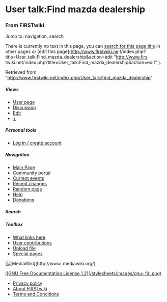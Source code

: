 

# User talk:Find mazda dealership

### From FIRSTwiki

Jump to: navigation, search

There is currently no text in this page, you can [search for this page
title](/index.php/Special:Search/Find_mazda_dealership "Special:Search/Find
mazda dealership" ) in other pages or [edit this page](http://www.firstwiki.ne
t/index.php?title=User_talk:Find_mazda_dealership&action=edit "http://www.firs
twiki.net/index.php?title=User_talk:Find_mazda_dealership&action=edit" ).

Retrieved from
"<http://www.firstwiki.net/index.php/User_talk:Find_mazda_dealership>"

##### Views

  * [User page](/index.php?title=User:Find_mazda_dealership&action=edit)
  * [Discussion](/index.php?title=User_talk:Find_mazda_dealership&action=edit)
  * [Edit](/index.php?title=User_talk:Find_mazda_dealership&action=edit)
  * [+](/index.php?title=User_talk:Find_mazda_dealership&action=edit&section=new)

##### Personal tools

  * [Log in / create account](/index.php?title=Special:Userlogin&returnto=User_talk:Find_mazda_dealership)

[](/index.php/Main_Page "Main Page" )

##### Navigation

  * [Main Page](/index.php/Main_Page)
  * [Community portal](/index.php/FIRSTwiki:Community_portal)
  * [Current events](/index.php/Current_events)
  * [Recent changes](/index.php/Special:Recentchanges)
  * [Random page](/index.php/Special:Random)
  * [Help](/index.php/FIRSTwiki:Help)
  * [Donations](/index.php/FIRSTwiki:Site_support)

##### Search



##### Toolbox

  * [What links here](/index.php/Special:Whatlinkshere/User_talk:Find_mazda_dealership)
  * [User contributions](/index.php/Special:Contributions/Find_mazda_dealership)
  * [Upload file](/index.php/Special:Upload)
  * [Special pages](/index.php/Special:Specialpages)

[![MediaWiki](/skins/common/images/poweredby_mediawiki_88x31.png)](http://www.
mediawiki.org/)

[![GNU Free Documentation License 1.2](/stylesheets/images/gnu-
fdl.png)](http://www.gnu.org/copyleft/fdl.html)

  * [Privacy policy](/index.php/FIRSTwiki:Privacy_policy "FIRSTwiki:Privacy policy" )
  * [About FIRSTwiki](/index.php/FIRSTwiki:About "FIRSTwiki:About" )
  * [Terms and Conditions](/index.php/FIRSTwiki:Terms_and_conditions "FIRSTwiki:Terms and conditions" )

